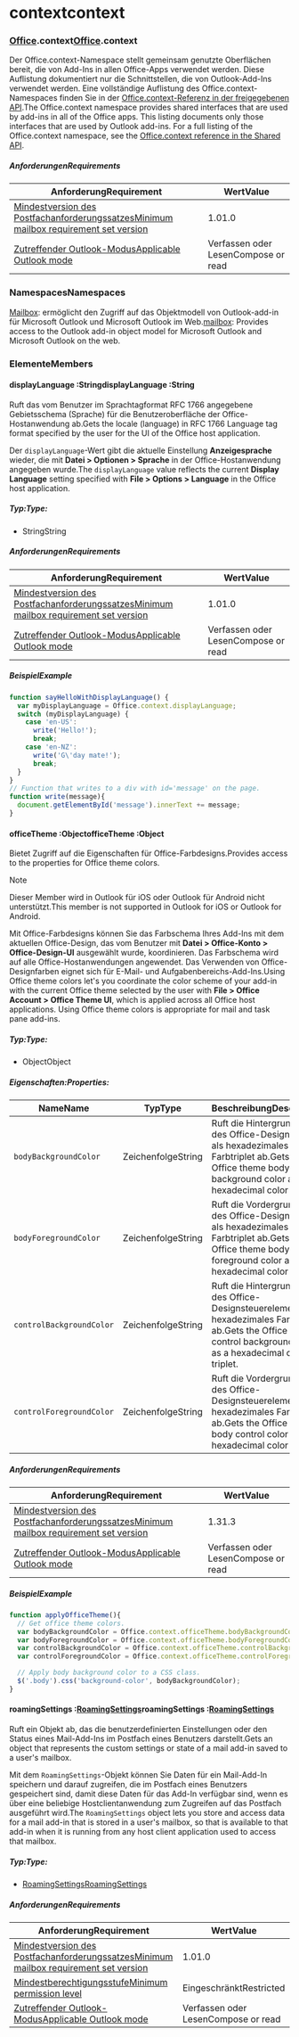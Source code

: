 
# <a name="context"></a><span data-ttu-id="89f45-101">context</span><span class="sxs-lookup"><span data-stu-id="89f45-101">context</span></span>

### <a name="officeofficemdcontext"></a><span data-ttu-id="89f45-102">[Office](Office.md).context</span><span class="sxs-lookup"><span data-stu-id="89f45-102">[Office](Office.md).context</span></span>

<span data-ttu-id="89f45-p101">Der Office.context-Namespace stellt gemeinsam genutzte Oberflächen bereit, die von Add-Ins in allen Office-Apps verwendet werden. Diese Auflistung dokumentiert nur die Schnittstellen, die von Outlook-Add-Ins verwendet werden. Eine vollständige Auflistung des Office.context-Namespaces finden Sie in der [Office.context-Referenz in der freigegebenen API](/javascript/api/office/office.context).</span><span class="sxs-lookup"><span data-stu-id="89f45-p101">The Office.context namespace provides shared interfaces that are used by add-ins in all of the Office apps. This listing documents only those interfaces that are used by Outlook add-ins. For a full listing of the Office.context namespace, see the [Office.context reference in the Shared API](/javascript/api/office/office.context).</span></span>

##### <a name="requirements"></a><span data-ttu-id="89f45-105">Anforderungen</span><span class="sxs-lookup"><span data-stu-id="89f45-105">Requirements</span></span>

|<span data-ttu-id="89f45-106">Anforderung</span><span class="sxs-lookup"><span data-stu-id="89f45-106">Requirement</span></span>| <span data-ttu-id="89f45-107">Wert</span><span class="sxs-lookup"><span data-stu-id="89f45-107">Value</span></span>|
|---|---|
|[<span data-ttu-id="89f45-108">Mindestversion des Postfachanforderungssatzes</span><span class="sxs-lookup"><span data-stu-id="89f45-108">Minimum mailbox requirement set version</span></span>](/javascript/office/requirement-sets/outlook-api-requirement-sets)| <span data-ttu-id="89f45-109">1.0</span><span class="sxs-lookup"><span data-stu-id="89f45-109">1.0</span></span>|
|[<span data-ttu-id="89f45-110">Zutreffender Outlook-Modus</span><span class="sxs-lookup"><span data-stu-id="89f45-110">Applicable Outlook mode</span></span>](https://docs.microsoft.com/outlook/add-ins/#extension-points)| <span data-ttu-id="89f45-111">Verfassen oder Lesen</span><span class="sxs-lookup"><span data-stu-id="89f45-111">Compose or read</span></span>|

### <a name="namespaces"></a><span data-ttu-id="89f45-112">Namespaces</span><span class="sxs-lookup"><span data-stu-id="89f45-112">Namespaces</span></span>

<span data-ttu-id="89f45-113">[Mailbox](office.context.mailbox.md): ermöglicht den Zugriff auf das Objektmodell von Outlook-add-in für Microsoft Outlook und Microsoft Outlook im Web.</span><span class="sxs-lookup"><span data-stu-id="89f45-113">[mailbox](office.context.mailbox.md): Provides access to the Outlook add-in object model for Microsoft Outlook and Microsoft Outlook on the web.</span></span>

### <a name="members"></a><span data-ttu-id="89f45-114">Elemente</span><span class="sxs-lookup"><span data-stu-id="89f45-114">Members</span></span>

####  <a name="displaylanguage-string"></a><span data-ttu-id="89f45-115">displayLanguage :String</span><span class="sxs-lookup"><span data-stu-id="89f45-115">displayLanguage :String</span></span>

<span data-ttu-id="89f45-116">Ruft das vom Benutzer im Sprachtagformat RFC 1766 angegebene Gebietsschema (Sprache) für die Benutzeroberfläche der Office-Hostanwendung ab.</span><span class="sxs-lookup"><span data-stu-id="89f45-116">Gets the locale (language) in RFC 1766 Language tag format specified by the user for the UI of the Office host application.</span></span>

<span data-ttu-id="89f45-117">Der `displayLanguage`-Wert gibt die aktuelle Einstellung **Anzeigesprache** wieder, die mit **Datei > Optionen > Sprache** in der Office-Hostanwendung angegeben wurde.</span><span class="sxs-lookup"><span data-stu-id="89f45-117">The `displayLanguage` value reflects the current **Display Language** setting specified with **File > Options > Language** in the Office host application.</span></span>

##### <a name="type"></a><span data-ttu-id="89f45-118">Typ:</span><span class="sxs-lookup"><span data-stu-id="89f45-118">Type:</span></span>

*   <span data-ttu-id="89f45-119">String</span><span class="sxs-lookup"><span data-stu-id="89f45-119">String</span></span>

##### <a name="requirements"></a><span data-ttu-id="89f45-120">Anforderungen</span><span class="sxs-lookup"><span data-stu-id="89f45-120">Requirements</span></span>

|<span data-ttu-id="89f45-121">Anforderung</span><span class="sxs-lookup"><span data-stu-id="89f45-121">Requirement</span></span>| <span data-ttu-id="89f45-122">Wert</span><span class="sxs-lookup"><span data-stu-id="89f45-122">Value</span></span>|
|---|---|
|[<span data-ttu-id="89f45-123">Mindestversion des Postfachanforderungssatzes</span><span class="sxs-lookup"><span data-stu-id="89f45-123">Minimum mailbox requirement set version</span></span>](/javascript/office/requirement-sets/outlook-api-requirement-sets)| <span data-ttu-id="89f45-124">1.0</span><span class="sxs-lookup"><span data-stu-id="89f45-124">1.0</span></span>|
|[<span data-ttu-id="89f45-125">Zutreffender Outlook-Modus</span><span class="sxs-lookup"><span data-stu-id="89f45-125">Applicable Outlook mode</span></span>](https://docs.microsoft.com/outlook/add-ins/#extension-points)| <span data-ttu-id="89f45-126">Verfassen oder Lesen</span><span class="sxs-lookup"><span data-stu-id="89f45-126">Compose or read</span></span>|

##### <a name="example"></a><span data-ttu-id="89f45-127">Beispiel</span><span class="sxs-lookup"><span data-stu-id="89f45-127">Example</span></span>

```js
function sayHelloWithDisplayLanguage() {
  var myDisplayLanguage = Office.context.displayLanguage;
  switch (myDisplayLanguage) {
    case 'en-US':
      write('Hello!');
      break;
    case 'en-NZ':
      write('G\'day mate!');
      break;
  }
}
// Function that writes to a div with id='message' on the page.
function write(message){
  document.getElementById('message').innerText += message;
}
```

####  <a name="officetheme-object"></a><span data-ttu-id="89f45-128">officeTheme :Object</span><span class="sxs-lookup"><span data-stu-id="89f45-128">officeTheme :Object</span></span>

<span data-ttu-id="89f45-129">Bietet Zugriff auf die Eigenschaften für Office-Farbdesigns.</span><span class="sxs-lookup"><span data-stu-id="89f45-129">Provides access to the properties for Office theme colors.</span></span>

> [!NOTE]
> <span data-ttu-id="89f45-130">Dieser Member wird in Outlook für iOS oder Outlook für Android nicht unterstützt.</span><span class="sxs-lookup"><span data-stu-id="89f45-130">This member is not supported in Outlook for iOS or Outlook for Android.</span></span>

<span data-ttu-id="89f45-p102">Mit Office-Farbdesigns können Sie das Farbschema Ihres Add-Ins mit dem aktuellen Office-Design, das vom Benutzer mit **Datei > Office-Konto > Office-Design-UI** ausgewählt wurde, koordinieren. Das Farbschema wird auf alle Office-Hostanwendungen angewendet. Das Verwenden von Office-Designfarben eignet sich für E-Mail- und Aufgabenbereichs-Add-Ins.</span><span class="sxs-lookup"><span data-stu-id="89f45-p102">Using Office theme colors let's you coordinate the color scheme of your add-in with the current Office theme selected by the user with **File > Office Account > Office Theme UI**, which is applied across all Office host applications. Using Office theme colors is appropriate for mail and task pane add-ins.</span></span>

##### <a name="type"></a><span data-ttu-id="89f45-133">Typ:</span><span class="sxs-lookup"><span data-stu-id="89f45-133">Type:</span></span>

*   <span data-ttu-id="89f45-134">Object</span><span class="sxs-lookup"><span data-stu-id="89f45-134">Object</span></span>

##### <a name="properties"></a><span data-ttu-id="89f45-135">Eigenschaften:</span><span class="sxs-lookup"><span data-stu-id="89f45-135">Properties:</span></span>

|<span data-ttu-id="89f45-136">Name</span><span class="sxs-lookup"><span data-stu-id="89f45-136">Name</span></span>| <span data-ttu-id="89f45-137">Typ</span><span class="sxs-lookup"><span data-stu-id="89f45-137">Type</span></span>| <span data-ttu-id="89f45-138">Beschreibung</span><span class="sxs-lookup"><span data-stu-id="89f45-138">Description</span></span>|
|---|---|---|
|`bodyBackgroundColor`| <span data-ttu-id="89f45-139">Zeichenfolge</span><span class="sxs-lookup"><span data-stu-id="89f45-139">String</span></span>|<span data-ttu-id="89f45-140">Ruft die Hintergrundfarbe des Office-Designkörpers als hexadezimales Farbtriplet ab.</span><span class="sxs-lookup"><span data-stu-id="89f45-140">Gets the Office theme body background color as a hexadecimal color triplet.</span></span>|
|`bodyForegroundColor`| <span data-ttu-id="89f45-141">Zeichenfolge</span><span class="sxs-lookup"><span data-stu-id="89f45-141">String</span></span>|<span data-ttu-id="89f45-142">Ruft die Vordergrundfarbe des Office-Designkörpers als hexadezimales Farbtriplet ab.</span><span class="sxs-lookup"><span data-stu-id="89f45-142">Gets the Office theme body foreground color as a hexadecimal color triplet.</span></span>|
|`controlBackgroundColor`| <span data-ttu-id="89f45-143">Zeichenfolge</span><span class="sxs-lookup"><span data-stu-id="89f45-143">String</span></span>|<span data-ttu-id="89f45-144">Ruft die Hintergrundfarbe des Office-Designsteuerelements als hexadezimales Farbtriplet ab.</span><span class="sxs-lookup"><span data-stu-id="89f45-144">Gets the Office theme control background color as a hexadecimal color triplet.</span></span>|
|`controlForegroundColor`| <span data-ttu-id="89f45-145">Zeichenfolge</span><span class="sxs-lookup"><span data-stu-id="89f45-145">String</span></span>|<span data-ttu-id="89f45-146">Ruft die Vordergrundfarbe des Office-Designsteuerelements als hexadezimales Farbtriplet ab.</span><span class="sxs-lookup"><span data-stu-id="89f45-146">Gets the Office theme body control color as a hexadecimal color triplet.</span></span>|

##### <a name="requirements"></a><span data-ttu-id="89f45-147">Anforderungen</span><span class="sxs-lookup"><span data-stu-id="89f45-147">Requirements</span></span>

|<span data-ttu-id="89f45-148">Anforderung</span><span class="sxs-lookup"><span data-stu-id="89f45-148">Requirement</span></span>| <span data-ttu-id="89f45-149">Wert</span><span class="sxs-lookup"><span data-stu-id="89f45-149">Value</span></span>|
|---|---|
|[<span data-ttu-id="89f45-150">Mindestversion des Postfachanforderungssatzes</span><span class="sxs-lookup"><span data-stu-id="89f45-150">Minimum mailbox requirement set version</span></span>](/javascript/office/requirement-sets/outlook-api-requirement-sets)| <span data-ttu-id="89f45-151">1.3</span><span class="sxs-lookup"><span data-stu-id="89f45-151">1.3</span></span>|
|[<span data-ttu-id="89f45-152">Zutreffender Outlook-Modus</span><span class="sxs-lookup"><span data-stu-id="89f45-152">Applicable Outlook mode</span></span>](https://docs.microsoft.com/outlook/add-ins/#extension-points)| <span data-ttu-id="89f45-153">Verfassen oder Lesen</span><span class="sxs-lookup"><span data-stu-id="89f45-153">Compose or read</span></span>|

##### <a name="example"></a><span data-ttu-id="89f45-154">Beispiel</span><span class="sxs-lookup"><span data-stu-id="89f45-154">Example</span></span>

```js
function applyOfficeTheme(){
  // Get office theme colors.
  var bodyBackgroundColor = Office.context.officeTheme.bodyBackgroundColor;
  var bodyForegroundColor = Office.context.officeTheme.bodyForegroundColor;
  var controlBackgroundColor = Office.context.officeTheme.controlBackgroundColor
  var controlForegroundColor = Office.context.officeTheme.controlForegroundColor;

  // Apply body background color to a CSS class.
  $('.body').css('background-color', bodyBackgroundColor);
}
```

####  <a name="roamingsettings-roamingsettingsjavascriptapioutlook13officeroamingsettings"></a><span data-ttu-id="89f45-155">roamingSettings :[RoamingSettings](/javascript/api/outlook_1_3/office.RoamingSettings)</span><span class="sxs-lookup"><span data-stu-id="89f45-155">roamingSettings :[RoamingSettings](/javascript/api/outlook_1_3/office.RoamingSettings)</span></span>

<span data-ttu-id="89f45-156">Ruft ein Objekt ab, das die benutzerdefinierten Einstellungen oder den Status eines Mail-Add-Ins im Postfach eines Benutzers darstellt.</span><span class="sxs-lookup"><span data-stu-id="89f45-156">Gets an object that represents the custom settings or state of a mail add-in saved to a user's mailbox.</span></span>

<span data-ttu-id="89f45-157">Mit dem `RoamingSettings`-Objekt können Sie Daten für ein Mail-Add-In speichern und darauf zugreifen, die im Postfach eines Benutzers gespeichert sind, damit diese Daten für das Add-In verfügbar sind, wenn es über eine beliebige Hostclientanwendung zum Zugreifen auf das Postfach ausgeführt wird.</span><span class="sxs-lookup"><span data-stu-id="89f45-157">The `RoamingSettings` object lets you store and access data for a mail add-in that is stored in a user's mailbox, so that is available to that add-in when it is running from any host client application used to access that mailbox.</span></span>

##### <a name="type"></a><span data-ttu-id="89f45-158">Typ:</span><span class="sxs-lookup"><span data-stu-id="89f45-158">Type:</span></span>

*   [<span data-ttu-id="89f45-159">RoamingSettings</span><span class="sxs-lookup"><span data-stu-id="89f45-159">RoamingSettings</span></span>](/javascript/api/outlook_1_3/office.RoamingSettings)

##### <a name="requirements"></a><span data-ttu-id="89f45-160">Anforderungen</span><span class="sxs-lookup"><span data-stu-id="89f45-160">Requirements</span></span>

|<span data-ttu-id="89f45-161">Anforderung</span><span class="sxs-lookup"><span data-stu-id="89f45-161">Requirement</span></span>| <span data-ttu-id="89f45-162">Wert</span><span class="sxs-lookup"><span data-stu-id="89f45-162">Value</span></span>|
|---|---|
|[<span data-ttu-id="89f45-163">Mindestversion des Postfachanforderungssatzes</span><span class="sxs-lookup"><span data-stu-id="89f45-163">Minimum mailbox requirement set version</span></span>](/javascript/office/requirement-sets/outlook-api-requirement-sets)| <span data-ttu-id="89f45-164">1.0</span><span class="sxs-lookup"><span data-stu-id="89f45-164">1.0</span></span>|
|[<span data-ttu-id="89f45-165">Mindestberechtigungsstufe</span><span class="sxs-lookup"><span data-stu-id="89f45-165">Minimum permission level</span></span>](https://docs.microsoft.com/outlook/add-ins/understanding-outlook-add-in-permissions)| <span data-ttu-id="89f45-166">Eingeschränkt</span><span class="sxs-lookup"><span data-stu-id="89f45-166">Restricted</span></span>|
|[<span data-ttu-id="89f45-167">Zutreffender Outlook-Modus</span><span class="sxs-lookup"><span data-stu-id="89f45-167">Applicable Outlook mode</span></span>](https://docs.microsoft.com/outlook/add-ins/#extension-points)| <span data-ttu-id="89f45-168">Verfassen oder Lesen</span><span class="sxs-lookup"><span data-stu-id="89f45-168">Compose or read</span></span>|